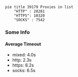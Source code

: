 
```mermaid
pie title 39179 Proxies in list
    "HTTP" : 28281
    "HTTPS": 10320
    "SOCKS" : 7542
```

### Some Info
#### Average Timeout

- mixed: 4.0s
- http: 2.3s
- https: 8.2s
- socks: 6.5s
